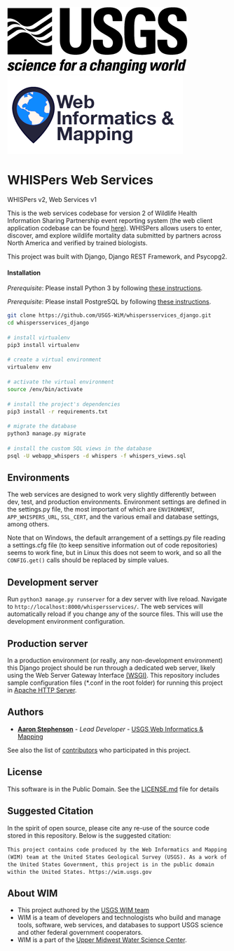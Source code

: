 ![USGS](USGS_ID_black.png) ![WIM](wimlogo.png)

# WHISPers Web Services

WHISPers v2, Web Services v1

This is the web services codebase for version 2 of Wildlife Health Information Sharing Partnership event reporting system (the web client application codebase can be found [here](https://github.com/USGS-WiM/whispers)). WHISPers allows users to enter, discover, amd explore wildlife mortality data submitted by partners across North America and verified by trained biologists.

This project was built with Django, Django REST Framework, and Psycopg2.

#### Installation
*Prerequisite*: Please install Python 3 by following [these instructions](https://wiki.python.org/moin/BeginnersGuide/Download).

*Prerequisite*: Please install PostgreSQL by following [these instructions](https://www.postgresql.org/docs/devel/tutorial-install.html).

```bash
git clone https://github.com/USGS-WiM/whispersservices_django.git
cd whispersservices_django

# install virtualenv
pip3 install virtualenv

# create a virtual environment
virtualenv env

# activate the virtual environment
source /env/bin/activate

# install the project's dependencies
pip3 install -r requirements.txt

# migrate the database
python3 manage.py migrate

# install the custom SQL views in the database
psql -U webapp_whispers -d whispers -f whispers_views.sql

```

## Environments
The web services are designed to work very slightly differently between dev, test, and production environments. Environment settings are defined in the settings.py file, the most important of which are `ENVIRONMENT`, `APP_WHISPERS_URL`, `SSL_CERT`, and the various email and database settings, among others.

Note that on Windows, the default arrangement of a settings.py file reading a settings.cfg file (to keep sensitive information out of code repositories) seems to  work fine, but in Linux this does not seem to work, and so all the `CONFIG.get()` calls should be replaced by simple values.

## Development server

Run `python3 manage.py runserver` for a dev server with live reload. Navigate to `http://localhost:8000/whispersservices/`. The web services will automatically reload if you change any of the source files. This will use the development environment configuration.

## Production server

In a production environment (or really, any non-development environment) this Django project should be run through a dedicated web server, likely using the Web Server Gateway Interface [(WSGI)](https://wsgi.readthedocs.io/en/latest/). This repository includes sample configuration files (*.conf in the root folder) for running this project in [Apache HTTP Server](https://docs.djangoproject.com/en/dev/howto/deployment/wsgi/modwsgi/).

## Authors

* **[Aaron Stephenson](https://github.com/aaronstephenson)**  - *Lead Developer* - [USGS Web Informatics & Mapping](https://wim.usgs.gov/)

See also the list of [contributors](../../graphs/contributors) who participated in this project.

## License

This software is in the Public Domain. See the [LICENSE.md](LICENSE.md) file for details

## Suggested Citation
In the spirit of open source, please cite any re-use of the source code stored in this repository. Below is the suggested citation:

`This project contains code produced by the Web Informatics and Mapping (WIM) team at the United States Geological Survey (USGS). As a work of the United States Government, this project is in the public domain within the United States. https://wim.usgs.gov`


## About WIM
* This project authored by the [USGS WIM team](https://wim.usgs.gov)
* WIM is a team of developers and technologists who build and manage tools, software, web services, and databases to support USGS science and other federal government cooperators.
* WIM is a part of the [Upper Midwest Water Science Center](https://www.usgs.gov/centers/wisconsin-water-science-center).
